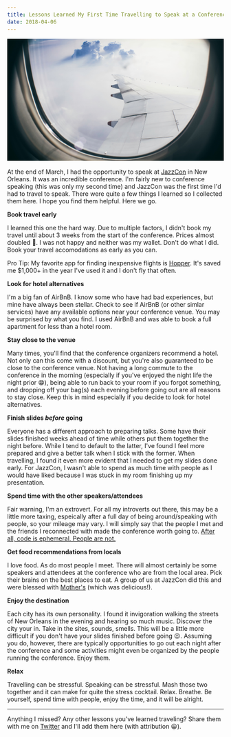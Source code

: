 ```yaml
---
title: Lessons Learned My First Time Travelling to Speak at a Conference
date: 2018-04-06
---
```


![Plane wing over clouds](./samuel-tan-401825-unsplash.jpg "What I wished my view was like.")

At the end of March, I had the opportunity to speak at [JazzCon](https://jazzcon.tech/) in New Orleans. It was an incredible conference. I'm fairly new to conference speaking (this was only my second time) and JazzCon was the first time I'd had to travel to speak. There were quite a few things I learned so I collected them here. I hope you find them helpful. Here we go.

**Book travel early**

I learned this one the hard way. Due to multiple factors, I didn't book my travel until about 3 weeks from the start of the conference. Prices almost doubled 🤮. I was not happy and neither was my wallet. Don't do what I did. Book your travel accomodations as early as you can.

Pro Tip: My favorite app for finding inexpensive flights is [Hopper](https://www.hopper.com/). It's saved me $1,000+ in the year I've used it and I don't fly that often.

**Look for hotel alternatives**

I'm a big fan of AirBnB. I know some who have had bad experiences, but mine have always been stellar. Check to see if AirBnB (or other simlar services) have any available options near your conference venue. You may be surprised by what you find. I used AirBnB and was able to book a full apartment for less than a hotel room.

**Stay close to the venue**

Many times, you'll find that the conference organizers recommend a hotel. Not only can this come with a discount, but you're also guaranteed to be close to the conference venue. Not having a long commute to the conference in the morning (especially if you've enjoyed the night life the night prior 😁), being able to run back to your room if you forgot something, and dropping off your bag(s) each evening before going out are all reasons to stay close. Keep this in mind especially if you decide to look for hotel alternatives.

**Finish slides _before_ going**

Everyone has a different approach to preparing talks. Some have their slides finished weeks ahead of time while others put them together the night before. While I tend to default to the latter, I've found I feel more prepared and give a better talk when I stick with the former. When travelling, I found it even more evident that I needed to get my slides done early. For JazzCon, I wasn't able to spend as much time with people as I would have liked because I was stuck in my room finishing up my presentation.

**Spend time with the other speakers/attendees**

Fair warning, I'm an extrovert. For all my introverts out there, this may be a little more taxing, espeically after a full day of being around/speaking with people, so your mileage may vary. I will simply say that the people I met and the friends I reconnected with made the conference worth going to. [After all, code is ephemeral. People are not.](https://twitter.com/jennschiffer/status/600109116019838976)

**Get food recommendations from locals**

I love food. As do most people I meet. There will almost certainly be some speakers and attendees at the conference who are from the local area. Pick their brains on the best places to eat. A group of us at JazzCon did this and were blessed with [Mother's](http://www.mothersrestaurant.net/) (which was delicious!).

**Enjoy the destination**

Each city has its own personality. I found it invigoration walking the streets of New Orleans in the evening and hearing so much music. Discover the city your in. Take in the sites, sounds, smells. This will be a little more difficult if you don't have your slides finished before going 😉. Assuming you do, however, there are typically opportunities to go out each night after the conference and some activities might even be organized by the people running the conference. Enjoy them.

**Relax**

Travelling can be stressful. Speaking can be stressful. Mash those two together and it can make for quite the stress cocktail. Relax. Breathe. Be yourself, spend time with people, enjoy the time, and it will be alright.

---

Anything I missed? Any other lessons you've learned traveling? Share them with me on [Twitter](https://twitter.com/RayGesualdo) and I'll add them here (with attribution 😀).
